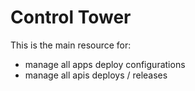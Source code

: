 # Control Tower

This is the main resource for:
* manage all apps deploy configurations
* manage all apis deploys / releases 